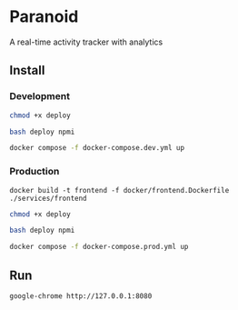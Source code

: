 # Paranoid

A real-time activity tracker with analytics

## Install

### Development

```bash
chmod +x deploy
```

```bash
bash deploy npmi
```

```bash
docker compose -f docker-compose.dev.yml up
```

### Production

```
docker build -t frontend -f docker/frontend.Dockerfile  ./services/frontend
```

```bash
chmod +x deploy
```

```bash
bash deploy npmi
```

```bash
docker compose -f docker-compose.prod.yml up
```

## Run

```bash
google-chrome http://127.0.0.1:8080
```
